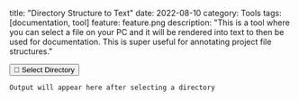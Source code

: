 title: "Directory Structure to Text"
date: 2022-08-10
category: Tools
tags: [documentation, tool]
feature: feature.png
description: "This is a tool where you can select a file on your PC and it will be rendered into text to then be used for documentation. This is super useful for annotating project file structures."

<div id="tool">
    <div class="text-center">
        <button id="select-directory" type="button" class="btn btn-outline-primary">📁 Select Directory</button>
    </div>
    <div class="codehilite mt-4">
        <pre><code id="output">Output will appear here after selecting a directory</code></pre>
    </div>
</div>

<div id="unsupported-alert" class="alert alert-danger" style="display: none" role="alert">
  Sorry, your browser is not supported as this uses <a href="https://web.dev/file-system-access/">the File System Access API</a>
</div>


<script>
    const selectDirectoryElementId = "select-directory";
    const outputElementId = "output";

    const getFilesAndDirNodeForHandle = async (dirHandle) => {
        const node = {
            name: dirHandle.name,
            kind: dirHandle.kind,
            handle: dirHandle,
            children: [],
        };

        if (dirHandle.kind === "directory") {
            for await (const [_, handle] of dirHandle) {
                node.children.push(await getFilesAndDirNodeForHandle(handle));
            }
        }

        return node;
    };

    const getStructureDisplay = (node, indentationText = "") => {
        let structureDisplay = "";

        // Render the node
        structureDisplay += `📁 ${node.name}\n`;

        // Render the children
        for (const [index, child] of node.children.entries()) {
            const isLastChild = index === node.children.length - 1;
            const directoryPipe = isLastChild ? "┗ " : "┣ ";

            if (child.kind === "directory") {
                const newIndentationText =
                    indentationText + (isLastChild ? "  " : "┃ ");
                const childDisplay = getStructureDisplay(child, newIndentationText);
                structureDisplay += `${indentationText}${directoryPipe}${childDisplay}`;
            }
            if (child.kind === "file") {
                structureDisplay += `${indentationText}${directoryPipe}📜 ${child.name}\n`;
            }
        }

        return structureDisplay;
    };

    const onSelectDirectory = async () => {
        const dirHandle = await window.showDirectoryPicker();
        const node = await getFilesAndDirNodeForHandle(dirHandle);
        console.log(node);

        const display = getStructureDisplay(node);
        const outputElement = document.getElementById(outputElementId);
        outputElement.innerText = display;
    };

    // When the page first loads, hook everything up
    document.addEventListener("DOMContentLoaded", () => {
        const doesBrowserSupportSpecialFeatures = typeof window.showDirectoryPicker !== undefined;
        if (doesBrowserSupportSpecialFeatures) {
            const selectDirectoryElement = document.getElementById(
                selectDirectoryElementId
            );
            selectDirectoryElement.addEventListener("click", onSelectDirectory);
        } else {
            document.getElementById("tool").style.display = "none";
            document.getElementById("unsupported-alert").style.display = "block";
        }
    });
</script>